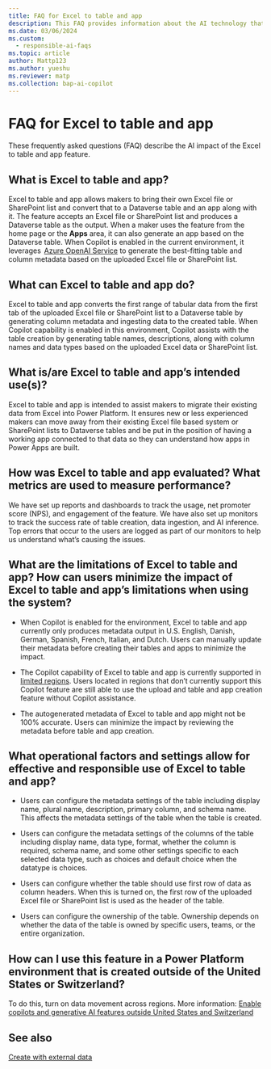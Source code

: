```yaml
---
title: FAQ for Excel to table and app
description: This FAQ provides information about the AI technology that's used in Excel to table and app. This FAQ also includes key considerations and details about how AI is used, how it was tested and evaluated, and any specific limitations.
ms.date: 03/06/2024
ms.custom: 
  - responsible-ai-faqs
ms.topic: article
author: Mattp123
ms.author: yueshu
ms.reviewer: matp
ms.collection: bap-ai-copilot
---
```

# FAQ for Excel to table and app

These frequently asked questions (FAQ) describe the AI impact of the Excel to table and app feature.

## What is Excel to table and app?

Excel to table and app allows makers to bring their own Excel file or SharePoint list and convert that to a Dataverse table and an app along with it. The feature accepts an Excel file or SharePoint list and produces a Dataverse table as the output. When a maker uses the feature from the home page or the **Apps** area, it can also generate an app based on the Dataverse table. When Copilot is enabled in the current environment, it leverages  [Azure OpenAI Service](/azure/ai-services/openai/overview) to generate the best-fitting table and column metadata based on the uploaded Excel file or SharePoint list.

## What can Excel to table and app do?  

Excel to table and app converts the first range of tabular data from the first tab of the uploaded Excel file or SharePoint list to a Dataverse table by generating column metadata and ingesting data to the created table. When Copilot capability is enabled in this environment, Copilot assists with the table creation by generating table names, descriptions, along with column names and data types based on the uploaded Excel data or SharePoint list.  

## What is/are Excel to table and app’s intended use(s)?

Excel to table and app is intended to assist makers to migrate their existing data from Excel into Power Platform. It ensures new or less experienced makers can move away from their existing Excel file based system or SharePoint lists to Dataverse tables and be put in the position of having a working app connected to that data so they can understand how apps in Power Apps are built.

## How was Excel to table and app evaluated? What metrics are used to measure performance?

We have set up reports and dashboards to track the usage, net promoter score (NPS), and engagement of the feature. We have also set up monitors to track the success rate of table creation, data ingestion, and AI inference. Top errors that occur to the users are logged as part of our monitors to help us understand what’s causing the issues.  

## What are the limitations of Excel to table and app? How can users minimize the impact of Excel to table and app’s limitations when using the system?

- When Copilot is enabled for the environment, Excel to table and app currently only produces metadata output in U.S. English, Danish, German, Spanish, French, Italian, and Dutch. Users can manually update their metadata before creating their tables and apps to minimize the impact.  

- The Copilot capability of Excel to table and app is currently supported in [limited regions](#how-can-i-use-this-feature-in-a-power-platform-environment-that-is-created-outside-of-the-united-states-or-switzerland). Users located in regions that don’t currently support this Copilot feature are still able to use the upload and table and app creation feature without Copilot assistance.  

- The autogenerated metadata of Excel to table and app might not be 100% accurate. Users can minimize the impact by reviewing the metadata before table and app creation.

## What operational factors and settings allow for effective and responsible use of Excel to table and app?

- Users can configure the metadata settings of the table including display name, plural name, description, primary column, and schema name. This affects the metadata settings of the table when the table is created.  

- Users can configure the metadata settings of the columns of the table including display name, data type, format, whether the column is required, schema name, and some other settings specific to each selected data type, such as choices and default choice when the datatype is choices.  

- Users can configure whether the table should use first row of data as column headers. When this is turned on, the first row of the uploaded Excel file or SharePoint list is used as the header of the table.  

- Users can configure the ownership of the table. Ownership depends on whether the data of the table is owned by specific users, teams, or the entire organization.

## How can I use this feature in a Power Platform environment that is created outside of the United States or Switzerland?

To do this, turn on data movement across regions. More information: [Enable copilots and generative AI features outside United States and Switzerland](https://go.microsoft.com/fwlink/?linkid=2244595)

## See also

[Create with external data](../data-platform/create-edit-entities-portal.md#create-with-external-data)
